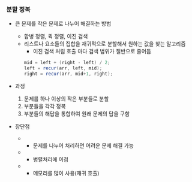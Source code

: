 ### 분할 정복
- 큰 문제를 작은 문제로 나누어 해결하는 방법
	- 합병 정렬, 퀵 정렬, 이진 검색
	- 리스트나 요소들의 집합을 재귀적으로 분할해서 원하는 값을 찾는 알고리즘
		- 이진 검색 처럼 호출 마다 검색 범위가 절반으로 줄어듬 
		```java
		mid = left + (right - left) / 2;
		left = recur(arr, left, mid);
		right = recur(arr, mid+1, right);
		```

- 과정
	1. 문제를 하나 이상의 작은 부분들로 분할
	2. 부분들을 각각 정복
	3. 부분들의 해답을 통합하여 원래 문제의 답을 구함

- 장단점
	- + 문제를 나누어 처리하면 어려운 문제 해결 가능
	- + 병렬처리에 이점
	- - 메모리를 많이 사용(재귀 호출)


